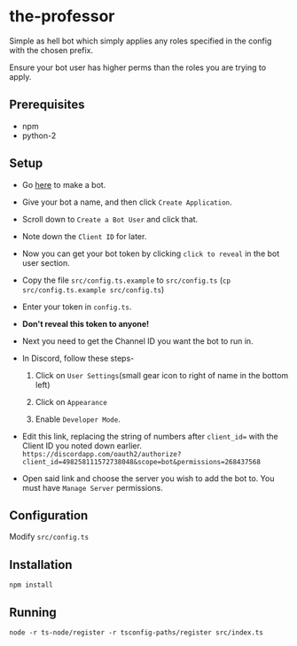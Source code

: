 # the-professor

Simple as hell bot which simply applies any roles specified in the config with the chosen prefix.

Ensure your bot user has higher perms than the roles you are trying to apply.

## Prerequisites

* npm
* python-2

## Setup

* Go [here](https://discordapp.com/developers/applications/me#top) to make a bot.
* Give your bot a name, and then click `Create Application`.
* Scroll down to `Create a Bot User` and click that.
* Note down the `Client ID` for later.
* Now you can get your bot token by clicking `click to reveal` in the bot user section.
* Copy the file `src/config.ts.example` to `src/config.ts` (`cp src/config.ts.example src/config.ts`)
* Enter your token in `config.ts`.
* **Don't reveal this token to anyone!**
* Next you need to get the Channel ID you want the bot to run in.
* In Discord, follow these steps-

   1. Click on `User Settings`(small gear icon to right of name in the bottom left) 
   
   2. Click on `Appearance` 
   
   3. Enable `Developer Mode`.
   
* Edit this link, replacing the string of numbers after `client_id=` with the Client ID you noted down earlier.
`https://discordapp.com/oauth2/authorize?client_id=498258111572738048&scope=bot&permissions=268437568`
* Open said link and choose the server you wish to add the bot to. You must have `Manage Server` permissions.

## Configuration

Modify `src/config.ts`

## Installation

`npm install`

## Running

`node -r ts-node/register -r tsconfig-paths/register src/index.ts`

